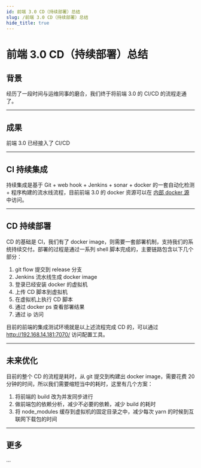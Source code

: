 ```yaml
---
id: 前端 3.0 CD（持续部署）总结
slug: /前端 3.0 CD（持续部署）总结
hide_title: true
---
```



# 前端 3.0 CD（持续部署）总结

## 背景

经历了一段时间与运维同事的磨合，我们终于将前端 3.0 的 CI/CD 的流程走通了。

---

## 成果

前端 3.0 已经接入了 CI/CD

---

## CI 持续集成

持续集成是基于 Git + web hook + Jenkins + sonar + docker 的一套自动化检测 + 程序构建的流水线流程，目前前端 3.0 的 docker 资源可以在 [内部 docker 源](http://reg.hydevops.com/harbor/projects/11/repositories/provider-app-entry) 中访问。

---

## CD 持续部署

CD 的基础是 CI，我们有了 docker image，则需要一套部署机制，支持我们的系统持续交付。部署的过程是通过一系列 shell 脚本完成的，主要链路包含以下几个部分：

1. git flow 提交到 release 分支
2. Jenkins 流水线生成 docker image
3. 登录已经安装 docker 的虚拟机
4. 上传 CD 脚本到虚拟机
5. 在虚拟机上执行 CD 脚本
6. 通过 docker ps 查看部署结果
7. 通过 ip 访问

目前的前端的集成测试环境就是以上述流程完成 CD 的，可以通过 http://192.168.14.181:7070/ 访问配置工具。

---

## 未来优化

目前的整个 CD 的流程是耗时，从 git 提交到构建出 docker image，需要花费 20 分钟的时间，所以我们需要缩短当中的耗时，这里有几个方案：

1. 将前端的 build 改为并发同步进行
2. 做前端包的依赖分析，减少不必要的依赖，减少 build 的耗时
3. 将 node_modules 缓存到虚拟机的固定目录之中，减少每次 yarn 的时候到互联网下载包的时间

---

## 更多

...
